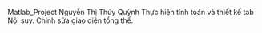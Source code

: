 Matlab_Project
Nguyễn Thị Thúy Quỳnh
Thực hiện tính toán và thiết kế tab Nội suy.
Chỉnh sửa giao diện tổng thể.

